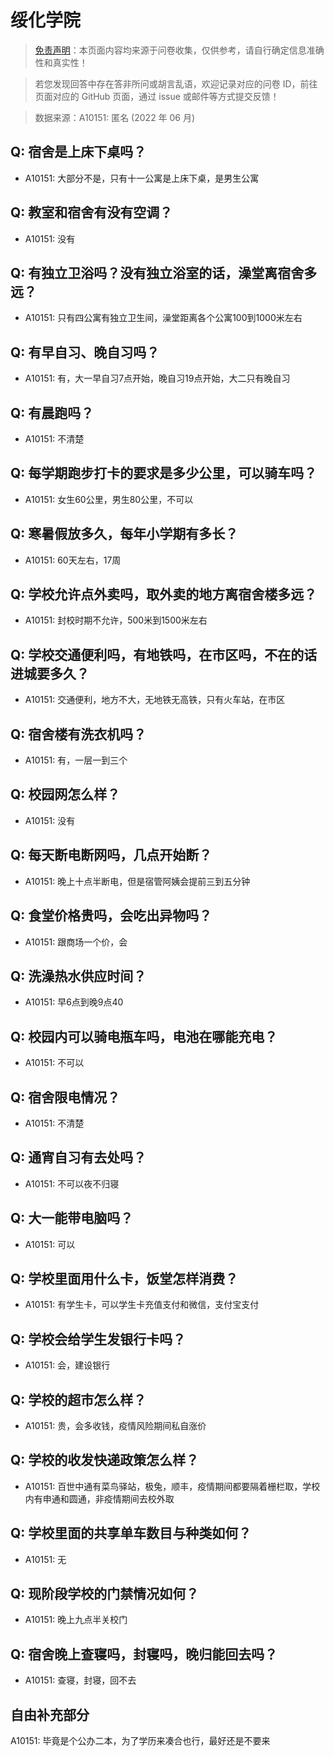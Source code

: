 # 绥化学院

> [免责声明](https://colleges.chat/#_3)：本页面内容均来源于问卷收集，仅供参考，请自行确定信息准确性和真实性！

> 若您发现回答中存在答非所问或胡言乱语，欢迎记录对应的问卷 ID，前往页面对应的 GitHub 页面，通过 issue 或邮件等方式提交反馈！

> 数据来源：A10151: 匿名 (2022 年 06 月)

## Q: 宿舍是上床下桌吗？

- A10151: 大部分不是，只有十一公寓是上床下桌，是男生公寓

## Q: 教室和宿舍有没有空调？

- A10151: 没有

## Q: 有独立卫浴吗？没有独立浴室的话，澡堂离宿舍多远？

- A10151: 只有四公寓有独立卫生间，澡堂距离各个公寓100到1000米左右

## Q: 有早自习、晚自习吗？

- A10151: 有，大一早自习7点开始，晚自习19点开始，大二只有晚自习

## Q: 有晨跑吗？

- A10151: 不清楚

## Q: 每学期跑步打卡的要求是多少公里，可以骑车吗？

- A10151: 女生60公里，男生80公里，不可以

## Q: 寒暑假放多久，每年小学期有多长？

- A10151: 60天左右，17周

## Q: 学校允许点外卖吗，取外卖的地方离宿舍楼多远？

- A10151: 封校时期不允许，500米到1500米左右

## Q: 学校交通便利吗，有地铁吗，在市区吗，不在的话进城要多久？

- A10151: 交通便利，地方不大，无地铁无高铁，只有火车站，在市区

## Q: 宿舍楼有洗衣机吗？

- A10151: 有，一层一到三个

## Q: 校园网怎么样？

- A10151: 没有

## Q: 每天断电断网吗，几点开始断？

- A10151: 晚上十点半断电，但是宿管阿姨会提前三到五分钟

## Q: 食堂价格贵吗，会吃出异物吗？

- A10151: 跟商场一个价，会

## Q: 洗澡热水供应时间？

- A10151: 早6点到晚9点40

## Q: 校园内可以骑电瓶车吗，电池在哪能充电？

- A10151: 不可以

## Q: 宿舍限电情况？

- A10151: 不清楚

## Q: 通宵自习有去处吗？

- A10151: 不可以夜不归寝

## Q: 大一能带电脑吗？

- A10151: 可以

## Q: 学校里面用什么卡，饭堂怎样消费？

- A10151: 有学生卡，可以学生卡充值支付和微信，支付宝支付

## Q: 学校会给学生发银行卡吗？

- A10151: 会，建设银行

## Q: 学校的超市怎么样？

- A10151: 贵，会多收钱，疫情风险期间私自涨价

## Q: 学校的收发快递政策怎么样？

- A10151: 百世中通有菜鸟驿站，极兔，顺丰，疫情期间都要隔着栅栏取，学校内有申通和圆通，非疫情期间去校外取

## Q: 学校里面的共享单车数目与种类如何？

- A10151: 无

## Q: 现阶段学校的门禁情况如何？

- A10151: 晚上九点半关校门

## Q: 宿舍晚上查寝吗，封寝吗，晚归能回去吗？

- A10151: 查寝，封寝，回不去

## 自由补充部分

A10151: 毕竟是个公办二本，为了学历来凑合也行，最好还是不要来